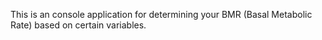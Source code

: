 This is an console application for determining your BMR (Basal Metabolic Rate) based on certain variables.